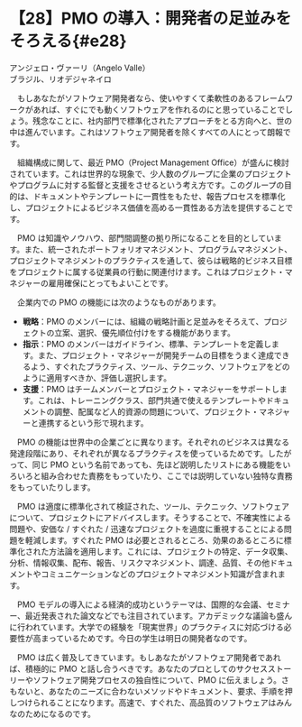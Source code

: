 # 【28】PMO の導入：開発者の足並みをそろえる{#e28}

<div class="author">アンジェロ・ヴァーリ（Angelo Valle）</div>
<div class="author_address">ブラジル、リオデジャネイロ</div>

　もしあなたがソフトウェア開発者なら、使いやすくて柔軟性のあるフレームワークがあれば、すぐにでも動くソフトウェアを作れるのにと思っていることでしょう。残念なことに、社内部門で標準化されたアプローチをとる方向へと、世の中は進んでいます。これはソフトウェア開発者を除くすべての人にとって朗報です。

　組織構成に関して、最近 PMO（Project Management Office）が盛んに検討されています。これは世界的な現象で、少人数のグループに企業のプロジェクトやプログラムに対する監督と支援をさせるという考え方です。このグループの目的は、ドキュメントやテンプレートに一貫性をもたせ、報告プロセスを標準化し、プロジェクトによるビジネス価値を高める一貫性ある方法を提供することです。

　PMO は知識やノウハウ、部門間調整の拠り所になることを目的としています。また、統一されたポートフォリオマネジメント、プログラムマネジメント、プロジェクトマネジメントのプラクティスを通して、彼らは戦略的ビジネス目標をプロジェクトに属する従業員の行動に関連付けます。これはプロジェクト・マネジャーの雇用確保にとってもよいことです。

　企業内での PMO の機能には次のようなものがあります。

* **戦略**：PMO のメンバーには、組織の戦略計画と足並みをそろえて、プロジェクトの立案、選択、優先順位付けをする機能があります。
* **指示**：PMO のメンバーはガイドライン、標準、テンプレートを定義します。また、プロジェクト・マネジャーが開発チームの目標をうまく達成できるよう、すぐれたプラクティス、ツール、テクニック、ソフトウェアをどのように適用すべきか、評価し選択します。
* **支援**：PMO はチームメンバーとプロジェクト・マネジャーをサポートします。これは、トレーニングクラス、部門共通で使えるテンプレートやドキュメントの調整、配属など人的資源の問題について、プロジェクト・マネジャーと連携するという形で現れます。

　PMO の機能は世界中の企業ごとに異なります。それぞれのビジネスは異なる発達段階にあり、それぞれが異なるプラクティスを使っているためです。したがって、同じ PMO という名前であっても、先ほど説明したリストにある機能をいろいろと組み合わせた責務をもっていたり、ここでは説明していない独特な責務をもっていたりします。

　PMO は適度に標準化されて検証された、ツール、テクニック、ソフトウェアについて、プロジェクトにアドバイスします。そうすることで、不確実性による問題や、安価な / すぐれた / 迅速なプロジェクトを過度に重視することによる問題を軽減します。すぐれた PMO は必要とされるところ、効果のあるところに標準化された方法論を適用します。これには、プロジェクトの特定、データ収集、分析、情報収集、配布、報告、リスクマネジメント、調達、品質、その他ドキュメントやコミュニケーションなどのプロジェクトマネジメント知識が含まれます。

　PMO モデルの導入による経済的成功というテーマは、国際的な会議、セミナー、最近発表された論文などでも注目されています。アカデミックな議論も盛んに行われています。大学での経験を「現実世界」のプラクティスに対応づける必要性が高まっているためです。今日の学生は明日の開発者なのです。

　PMO は広く普及してきています。もしあなたがソフトウェア開発者であれば、積極的に PMO と話し合うべきです。あなたのプロとしてのサクセスストーリーやソフトウェア開発プロセスの独自性について、PMO に伝えましょう。さもないと、あなたのニーズに合わないメソッドやドキュメント、要求、手順を押しつけられることになります。高速で、すぐれた、高品質のソフトウェアはみんなのためになるのです。

